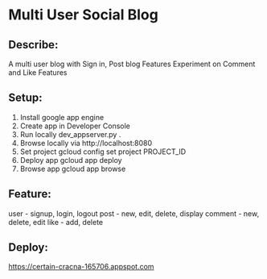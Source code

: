 # Multi User Social Blog

## Describe:
A multi user blog with Sign in, Post blog Features
Experiment on Comment and Like Features

## Setup:
1. Install google app engine
2. Create app in Developer Console
3. Run locally dev_appserver.py .
4. Browse locally via http://localhost:8080
5. Set project gcloud config set project PROJECT_ID
6. Deploy app gcloud app deploy
7. Browse app gcloud app browse

## Feature:
user - signup, login, logout
post - new, edit, delete, display
comment - new, delete, edit
like - add, delete

## Deploy:
https://certain-cracna-165706.appspot.com